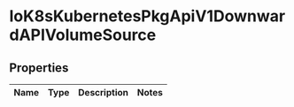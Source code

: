 
# IoK8sKubernetesPkgApiV1DownwardAPIVolumeSource

## Properties
Name | Type | Description | Notes
------------ | ------------- | ------------- | -------------



